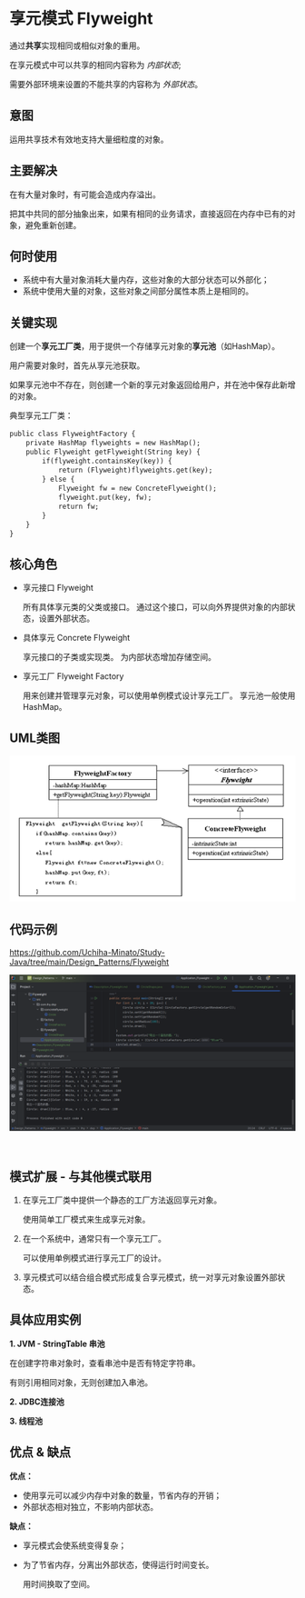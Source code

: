 # 享元模式 Flyweight

通过**共享**实现相同或相似对象的重用。

在享元模式中可以共享的相同内容称为 *内部状态*;

需要外部环境来设置的不能共享的内容称为 *外部状态*。

## 意图

运用共享技术有效地支持大量细粒度的对象。

## 主要解决

在有大量对象时，有可能会造成内存溢出。

把其中共同的部分抽象出来，如果有相同的业务请求，直接返回在内存中已有的对象，避免重新创建。

## 何时使用

- 系统中有大量对象消耗大量内存，这些对象的大部分状态可以外部化；
- 系统中使用大量的对象，这些对象之间部分属性本质上是相同的。

## 关键实现

创建一个**享元工厂类**，用于提供一个存储享元对象的**享元池**（如HashMap）。

用户需要对象时，首先从享元池获取。

如果享元池中不存在，则创建一个新的享元对象返回给用户，并在池中保存此新增的对象。

典型享元工厂类：

    public class FlyweightFactory {
        private HashMap flyweights = new HashMap();
        public Flyweight getFlyweight(String key) {
            if(flyweight.containsKey(key)) {
                return (Flyweight)flyweights.get(key);
            } else {
                Flyweight fw = new ConcreteFlyweight();
                flyweight.put(key, fw);
                return fw;
            }
        }
    }

## 核心角色

- 享元接口 Flyweight

    所有具体享元类的父类或接口。
    通过这个接口，可以向外界提供对象的内部状态，设置外部状态。

- 具体享元 Concrete Flyweight

    享元接口的子类或实现类。
    为内部状态增加存储空间。

- 享元工厂 Flyweight Factory

    用来创建并管理享元对象，可以使用单例模式设计享元工厂。
    享元池一般使用HashMap。

## UML类图

![flyweight](../pictures/Flyweight_UML.png)

## 代码示例

https://github.com/Uchiha-Minato/Study-Java/tree/main/Design_Patterns/Flyweight

![flyweight](../pictures/Flyweight.png)

<br>

## 模式扩展 - 与其他模式联用

1. 在享元工厂类中提供一个静态的工厂方法返回享元对象。

    使用简单工厂模式来生成享元对象。

2. 在一个系统中，通常只有一个享元工厂。

    可以使用单例模式进行享元工厂的设计。

3. 享元模式可以结合组合模式形成复合享元模式，统一对享元对象设置外部状态。

## 具体应用实例

**1. JVM - StringTable 串池**

在创建字符串对象时，查看串池中是否有特定字符串。

有则引用相同对象，无则创建加入串池。

**2. JDBC连接池**

**3. 线程池**

## 优点 & 缺点

**优点：**

- 使用享元可以减少内存中对象的数量，节省内存的开销；
- 外部状态相对独立，不影响内部状态。

**缺点：**

- 享元模式会使系统变得复杂；
- 为了节省内存，分离出外部状态，使得运行时间变长。

    用时间换取了空间。